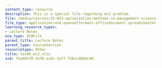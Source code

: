 ```yaml
---
content_type: resource
description: This is a special file regarding mc2 problem.
file: /media/courses/15-053-optimization-methods-in-management-science-spring-2013/f4a481f03e78acdc2a77f26cc4b04c48_lec06_mc2.xlsx
file_type: application/vnd.openxmlformats-officedocument.spreadsheetml.sheet
learning_resource_types:
- Lecture Notes
ocw_type: OCWFile
parent_title: Lecture Notes
parent_type: CourseSection
resourcetype: Other
title: lec06_mc2.xlsx
uid: f4a481f0-3e78-acdc-2a77-f26cc4b04c48
---
```

